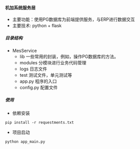 #### 机加系统服务层

- 主要功能：使用PG数据库为前端提供服务，与ERP进行数据交互
- 主要技术: python + flask

##### 目录结构

- MesService
  - lib 一些常用的封装，例如，操作PG数据库的方法。
  - modules 分模块进行业务代码管理
  - logs 日志文件
  - test 测试文件，单元测试等 
  - app.py 程序的入口
  - config.py 配置文件

##### 使用

- 依赖安装

 ```shell
pip install -r requestments.txt
 ```

- 项目启动

```shell
python app_main.py
```

